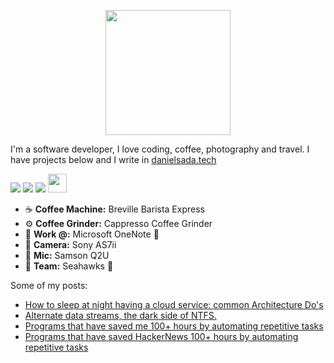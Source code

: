 <p align="center">
<img src="https://danielsada.tech/images/DanielSadaLogo.png" width="200">
</p>

I'm a software developer, I love coding, coffee, photography and travel. I have projects below and I write in [danielsada.tech](https://danielsada.tech/)

![](https://badgen.net/badge/Badges/make/blue)
![](https://badgen.net/badge/repos/look/red)
![](https://badgen.net/badge/more/legit/green)
<img src="https://cultofthepartyparrot.com/parrots/hd/parrot.gif" width="30px"/>


- ☕️ **Coffee Machine:**  Breville Barista Express 
- ⚙️ **Coffee Grinder:**  Cappresso Coffee Grinder 
- 💼 **Work @:** Microsoft OneNote 💜 
- 📸 **Camera:** Sony AS7ii
- 🎤 **Mic:** Samson Q2U
- 🏈 **Team:** Seahawks 🦅

Some of my posts:
- [How to sleep at night having a cloud service: common Architecture Do's ](https://danielsada.tech/blog/cloud-services-dos/)
- [Alternate data streams, the dark side of NTFS.](https://danielsada.tech/blog/ads-the-obscure-side-of-ntfs/)
- [Programs that have saved me 100+ hours by automating repetitive tasks](https://danielsada.tech/blog/programs-saved-me-100-hours/)
- [Programs that have saved HackerNews 100+ hours by automating repetitive tasks](https://danielsada.tech/blog/programs-that-have-saved-hn-100hours/)
